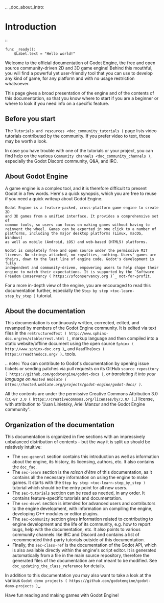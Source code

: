 .. _doc_about_intro:

Introduction
============

::

    func _ready():
        $Label.text = "Hello world!"

Welcome to the official documentation of Godot Engine, the free and open source
community-driven 2D and 3D game engine! Behind this mouthful, you will find a
powerful yet user-friendly tool that you can use to develop any kind of game,
for any platform and with no usage restriction whatsoever.

This page gives a broad presentation of the engine and of the contents
of this documentation, so that you know where to start if you are a beginner or
where to look if you need info on a specific feature.

Before you start
----------------

The `Tutorials and resources <doc_community_tutorials )` page lists
video tutorials contributed by the community. If you prefer video to text,
those may be worth a look.

In case you have trouble with one of the tutorials or your project,
you can find help on the various `Community channels <doc_community_channels )`,
especially the Godot Discord community, Q&A, and IRC.

About Godot Engine
------------------

A game engine is a complex tool, and it is therefore difficult to present Godot
in a few words. Here's a quick synopsis, which you are free to reuse
if you need a quick writeup about Godot Engine.

    Godot Engine is a feature-packed, cross-platform game engine to create 2D
    and 3D games from a unified interface. It provides a comprehensive set of
    common tools, so users can focus on making games without having to
    reinvent the wheel. Games can be exported in one click to a number of
    platforms, including the major desktop platforms (Linux, macOS, Windows)
    as well as mobile (Android, iOS) and web-based (HTML5) platforms.

    Godot is completely free and open source under the permissive MIT
    license. No strings attached, no royalties, nothing. Users' games are
    theirs, down to the last line of engine code. Godot's development is fully
    independent and community-driven, empowering users to help shape their
    engine to match their expectations. It is supported by the `Software
    Freedom Conservancy ( https://sfconservancy.org )`_ not-for-profit.

For a more in-depth view of the engine, you are encouraged to read this
documentation further, especially the `Step by step
<toc-learn-step_by_step )` tutorial.

About the documentation
-----------------------

This documentation is continuously written, corrected, edited, and revamped by
members of the Godot Engine community. It is edited via text files in the
`reStructuredText ( http://www.sphinx-doc.org/en/stable/rest.html )`_ markup
language and then compiled into a static website/offline document using the
open source `Sphinx ( http://www.sphinx-doc.org )`_ and `ReadTheDocs
( https://readthedocs.org/ )`_ tools.

.. note:: You can contribute to Godot's documentation by opening issue tickets
          or sending patches via pull requests on its GitHub
          `source repository ( https://github.com/godotengine/godot-docs )`_, or
          translating it into your language on `Hosted Weblate
          ( https://hosted.weblate.org/projects/godot-engine/godot-docs/ )`_.

All the contents are under the permissive Creative Commons Attribution 3.0
(`CC-BY 3.0 ( https://creativecommons.org/licenses/by/3.0/ )`_) license, with
attribution to "Juan Linietsky, Ariel Manzur and the Godot Engine community".

Organization of the documentation
---------------------------------

This documentation is organized in five sections with an impressively
unbalanced distribution of contents – but the way it is split up should be
relatively intuitive:

- The `sec-general` section contains this introduction as well as
  information about the engine, its history, its licensing, authors, etc. It
  also contains the `doc_faq`.
- The `sec-learn` section is the *raison d'être* of this
  documentation, as it contains all the necessary information on using the
  engine to make games. It starts with the `Step by step
  <toc-learn-step_by_step )` tutorial which should be the entry point for all
  new users.
- The `sec-tutorials` section can be read as needed,
  in any order. It contains feature-specific tutorials and documentation.
- The `sec-devel` section is intended for advanced users and contributors
  to the engine development, with information on compiling the engine,
  developing C++ modules or editor plugins.
- The `sec-community` section gives information related to contributing to
  engine development and the life of its community, e.g. how to report bugs,
  help with the documentation, etc. It also points to various community channels
  like IRC and Discord and contains a list of recommended third-party tutorials
  outside of this documentation.
- Finally, the `sec-class-ref` is the documentation of the Godot API,
  which is also available directly within the engine's script editor. It is
  generated automatically from a file in the main source repository, therefore
  the generated files of the documentation are not meant to be modified. See
  `doc_updating_the_class_reference` for details.

In addition to this documentation you may also want to take a look at the
various `Godot demo projects ( https://github.com/godotengine/godot-demo-projects )`_.

Have fun reading and making games with Godot Engine!
